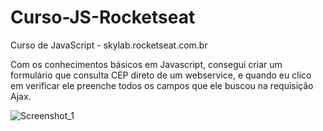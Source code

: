 # Curso-JS-Rocketseat
Curso de JavaScript - skylab.rocketseat.com.br

Com os conhecimentos básicos em Javascript, consegui criar um formulário que consulta CEP direto de um webservice,
e quando eu clico em verificar ele preenche todos os campos que ele buscou na requisição Ajax.

![Screenshot_1](https://user-images.githubusercontent.com/54479807/72090920-bbf11b80-32ed-11ea-8dc5-7a5cfd08589f.png)


